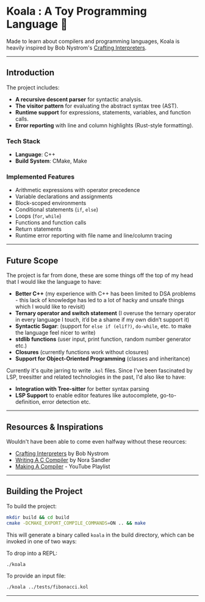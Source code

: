 # Koala : A Toy Programming Language 🐨

Made to learn about compilers and programming languages, Koala is heavily inspired by Bob Nystrom's [Crafting Interpreters](https://craftinginterpreters.com/).

---

## Introduction

The project includes:

- **A recursive descent parser** for syntactic analysis.
- **The visitor pattern** for evaluating the abstract syntax tree (AST).
- **Runtime support** for expressions, statements, variables, and function calls.
- **Error reporting** with line and column highlights (Rust-style formatting).

### Tech Stack

- **Language**: C++
- **Build System**: CMake, Make

### Implemented Features

- Arithmetic expressions with operator precedence
- Variable declarations and assignments
- Block-scoped environments
- Conditional statements (`if`, `else`)
- Loops (`for`, `while`)
- Functions and function calls
- Return statements
- Runtime error reporting with file name and line/column tracing

---

## Future Scope

The project is far from done, these are some things off the top of my head that I would like the language to have:

- **Better C++** (my experience with C++ has been limited to DSA problems - this lack of knowledge has led to a lot of hacky and unsafe things which I would like to revisit)
- **Ternary operator and switch statement** (I overuse the ternary operator in every language I touch, it’d be a shame if my own didn’t support it)
- **Syntactic Sugar**: (support for `else if (elif?)`, `do-while`, etc. to make the language feel nicer to write)
- **stdlib functions** (user input, print function, random number generator etc.)
- **Closures** (currently functions work without closures)
- **Support for Object-Oriented Programming** (classes and inheritance)

Currently it's quite jarring to write ```.kol``` files. Since I've been fascinated by LSP, treesitter and related technologies in the past, I'd also like to have:
- **Integration with Tree-sitter** for better syntax parsing
- **LSP Support** to enable editor features like autocomplete, go-to-definition, error detection etc.

---

## Resources & Inspirations

Wouldn't have been able to come even halfway without these reources:

- [Crafting Interpreters](https://craftinginterpreters.com/) by Bob Nystrom
- [Writing A C Compiler](https://norasandler.com/2017/11/29/Write-a-Compiler.html) by Nora Sandler
- [Making A Compiler](https://youtube.com/playlist?list=PLUDlas_Zy_qC7c5tCgTMYq2idyyT241qs\&si=K2s9c6tDGEPZXxgb) - YouTube Playlist

---

## Building the Project

To build the project:

```bash
mkdir build && cd build
cmake -DCMAKE_EXPORT_COMPILE_COMMANDS=ON .. && make
```

This will generate a binary called ```koala``` in the build directory, which can be invoked in one of two ways:

To drop into a REPL:

```bash
./koala
```

To provide an input file:

```bash
./koala ../tests/fibonacci.kol
```

---

